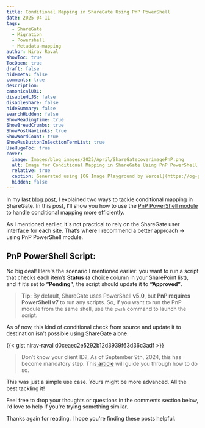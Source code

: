 ```yaml
---
title: Conditional Mapping in ShareGate Using PnP PowerShell
date: 2025-04-11
tags:
  - ShareGate
  - Migration
  - Powershell
  - Metadata-mapping
author: Nirav Raval
showToc: true
TocOpen: true
draft: false
hidemeta: false
comments: true
description: 
canonicalURL: 
disableHLJS: false
disableShare: false
hideSummary: false
searchHidden: false
ShowReadingTime: true
ShowBreadCrumbs: true
ShowPostNavLinks: true
ShowWordCount: true
ShowRssButtonInSectionTermList: true
UseHugoToc: true
cover:
  image: Images/blog_images/2025/April/ShareGatecoverimagePnP.png
  alt: Image for Conditional Mapping in ShareGate Using PnP PowerShell
  relative: true
  caption: Generated using [OG Image Playground by Vercel](https://og-playground.vercel.app/)
  hidden: false
---
```


In my last [blog post](https://niravraval.com/blog/2025/april/how-to-achieve-conditional-mapping-with-sharegate/#option-2-use-pnp-powershell-after-migration), I explained two ways to tackle conditional mapping in ShareGate. In this post, I'll show you how to use the [PnP PowerShell module]((https://pnp.github.io/powershell/index.html)) to handle conditional mapping more efficiently.

As I mentioned earlier, it's not practical to rely on the ShareGate user interface for each site. That’s where I recommend a better approach -> using PnP PowerShell module.

## PnP PowerShell Script:

No big deal! Here's the scenario I mentioned earlier: you want to run a script that checks each item’s **Status** (a choice column in your SharePoint list), and if it’s set to **“Pending”**, the script should update it to **“Approved”**.

>**Tip:** By default, ShareGate uses PowerShell **v5.0**, but **PnP requires PowerShell v7** to run any scripts. So, if you want to run the PnP module from the same shell, use the `pwsh` command to launch the script.

As of now, this kind of conditional check from source and update it to destination isn’t possible using ShareGate alone.

 {{< gist nirav-raval d0ceaec2e5292b12d3939f63d36c3adf >}} 

>Don’t know your client ID?, As of September 9th, 2024, this has become mandatory step. This[ article](https://pnp.github.io/powershell/articles/registerapplication.html) will guide you through how to do so.

This was just a simple use case. Yours might be more advanced. All the best tackling it! 

Feel free to drop your thoughts or questions in the comments section below, I’d love to help if you're trying something similar.

Thanks again for reading. I hope you're finding these posts helpful.